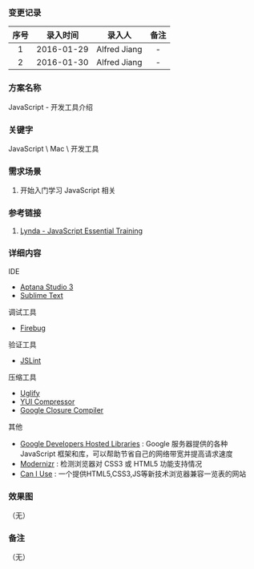 ### 变更记录

| 序号 | 录入时间 | 录入人 | 备注 |
|:--------:|:--------:|:--------:|:--------:|
| 1 | 2016-01-29 | Alfred Jiang | - |
| 2 | 2016-01-30 | Alfred Jiang | - |

### 方案名称

JavaScript - 开发工具介绍

### 关键字

JavaScript \ Mac \ 开发工具

### 需求场景

1. 开始入门学习 JavaScript 相关

### 参考链接

1. [Lynda - JavaScript Essential Training](http://www.lynda.com/JavaScript-tutorials/JavaScript-Essential-Training/81266-2.html)

### 详细内容

IDE
* [Aptana Studio 3](http://www.aptana.com/)
* [Sublime Text](http://www.sublimetext.com/)

调试工具
* [Firebug](http://getfirebug.com/)

验证工具
* [JSLint](http://jslint.com/)

压缩工具
* [Uglify](http://lisperator.net/uglifyjs/) 
* [YUI Compressor](http://developer.yahoo.com/yui/compressor/)
* [Google Closure Compiler](https://developers.google.com/closure/compiler/)

其他
* [Google Developers Hosted Libraries](https://developers.google.com/speed/libraries/?csw=1#jquery) : Google 服务器提供的各种 JavaScript 框架和库，可以帮助节省自己的网络带宽并提高请求速度
* [Modernizr](https://modernizr.com/) : 检测浏览器对 CSS3 或 HTML5 功能支持情况
* [Can I Use](http://caniuse.com/) : 一个提供HTML5,CSS3,JS等新技术浏览器兼容一览表的网站

### 效果图
（无）

### 备注
（无）
